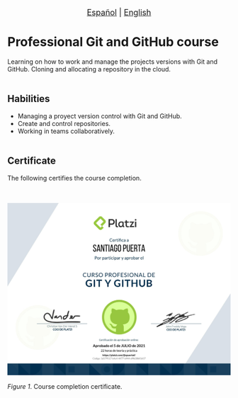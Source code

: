 <p align = "center">
<font size ="4.7px"><a href = "https://github.com/spuerta10/plantillas/blob/cursos/nombre_curso/recursos/traducciones/nombre_curso_espaniol.md">Español</a>
                                                                              |
<a href = "https://github.com/spuerta10/plantillas/blob/cursos/nombre_curso/README.md">English</a></font> 
</p>

# Professional Git and GitHub course
Learning on how to work and manage the projects versions with Git and GitHub.
Cloning and allocating a repository in the cloud.
<br></br>

## Habilities
- Managing a proyect version control with Git and GitHub.
- Create and control repositories.
- Working in teams collaboratively.
<br></br>

## Certificate
The following certifies the course completion.   
<br></br>

![](https://github.com/spuerta10/cursos/blob/main/git_y_github/recursos/imagenes_y_videos/certificado.jpg)   

*Figure 1*. Course completion certificate.
<br></br>
<br></br>
<br></br>
